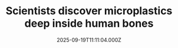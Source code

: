 ---
title: "Scientists discover microplastics deep inside human bones"
date: 2025-09-19T11:11:04.000Z
category: Health
externalLink: "https://www.sciencedaily.com/releases/2025/09/250918225014.htm"
image: ""
excerpt: "Microplastics have been detected in human blood, brain tissue, and even bones, where they may weaken skeletal structure and accelerate cell aging. Recent studies suggest that these particles could worsen metabolic bone diseases like osteoporosis, a risk that’s especially concerning as fractures are projected to rise sharply in the coming decades.…"
---